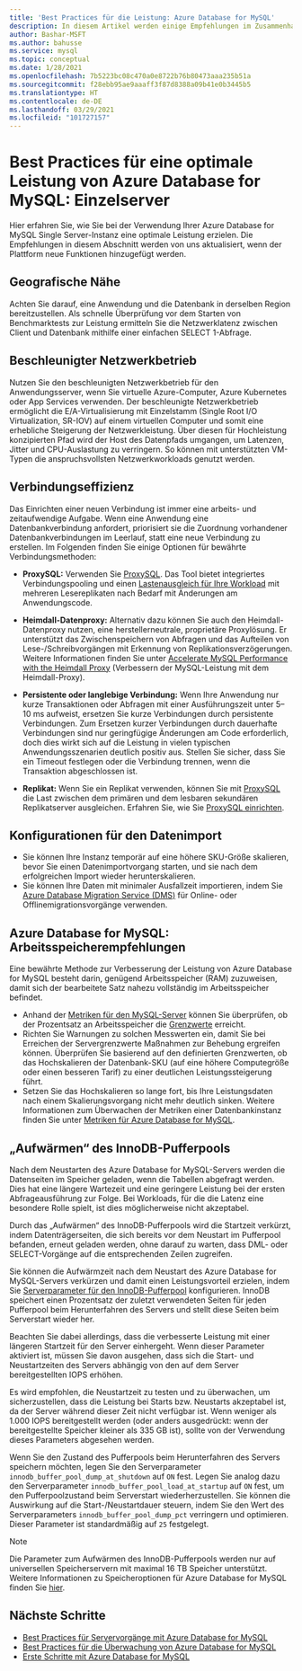 ```yaml
---
title: 'Best Practices für die Leistung: Azure Database for MySQL'
description: In diesem Artikel werden einige Empfehlungen im Zusammenhang mit der Überwachung und Optimierung Ihrer Azure Database for MySQL-Instanzen beschrieben.
author: Bashar-MSFT
ms.author: bahusse
ms.service: mysql
ms.topic: conceptual
ms.date: 1/28/2021
ms.openlocfilehash: 7b5223bc08c470a0e8722b76b80473aaa235b51a
ms.sourcegitcommit: f28ebb95ae9aaaff3f87d8388a09b41e0b3445b5
ms.translationtype: HT
ms.contentlocale: de-DE
ms.lasthandoff: 03/29/2021
ms.locfileid: "101727157"
---
```

# <a name="best-practices-for-optimal-performance-of-your-azure-database-for-mysql---single-server"></a>Best Practices für eine optimale Leistung von Azure Database for MySQL: Einzelserver

Hier erfahren Sie, wie Sie bei der Verwendung Ihrer Azure Database for MySQL Single Server-Instanz eine optimale Leistung erzielen. Die Empfehlungen in diesem Abschnitt werden von uns aktualisiert, wenn der Plattform neue Funktionen hinzugefügt werden.

## <a name="physical-proximity"></a>Geografische Nähe

 Achten Sie darauf, eine Anwendung und die Datenbank in derselben Region bereitzustellen. Als schnelle Überprüfung vor dem Starten von Benchmarktests zur Leistung ermitteln Sie die Netzwerklatenz zwischen Client und Datenbank mithilfe einer einfachen SELECT 1-Abfrage. 

## <a name="accelerated-networking"></a>Beschleunigter Netzwerkbetrieb

Nutzen Sie den beschleunigten Netzwerkbetrieb für den Anwendungsserver, wenn Sie virtuelle Azure-Computer, Azure Kubernetes oder App Services verwenden. Der beschleunigte Netzwerkbetrieb ermöglicht die E/A-Virtualisierung mit Einzelstamm (Single Root I/O Virtualization, SR-IOV) auf einem virtuellen Computer und somit eine erhebliche Steigerung der Netzwerkleistung. Über diesen für Hochleistung konzipierten Pfad wird der Host des Datenpfads umgangen, um Latenzen, Jitter und CPU-Auslastung zu verringern. So können mit unterstützten VM-Typen die anspruchsvollsten Netzwerkworkloads genutzt werden.

## <a name="connection-efficiency"></a>Verbindungseffizienz

Das Einrichten einer neuen Verbindung ist immer eine arbeits- und zeitaufwendige Aufgabe. Wenn eine Anwendung eine Datenbankverbindung anfordert, priorisiert sie die Zuordnung vorhandener Datenbankverbindungen im Leerlauf, statt eine neue Verbindung zu erstellen.  Im Folgenden finden Sie einige Optionen für bewährte Verbindungsmethoden:

- **ProxySQL:** Verwenden Sie [ProxySQL](https://proxysql.com/). Das Tool bietet integriertes Verbindungspooling und einen [Lastenausgleich für Ihre Workload](https://techcommunity.microsoft.com/t5/azure-database-for-mysql/load-balance-read-replicas-using-proxysql-in-azure-database-for/ba-p/880042) mit mehreren Lesereplikaten nach Bedarf mit Änderungen am Anwendungscode.

- **Heimdall-Datenproxy:** Alternativ dazu können Sie auch den Heimdall-Datenproxy nutzen, eine herstellerneutrale, proprietäre Proxylösung. Er unterstützt das Zwischenspeichern von Abfragen und das Aufteilen von Lese-/Schreibvorgängen mit Erkennung von Replikationsverzögerungen. Weitere Informationen finden Sie unter [Accelerate MySQL Performance with the Heimdall Proxy](https://techcommunity.microsoft.com/t5/azure-database-for-mysql/accelerate-mysql-performance-with-the-heimdall-proxy/ba-p/1063349) (Verbessern der MySQL-Leistung mit dem Heimdall-Proxy).  

- **Persistente oder langlebige Verbindung:** Wenn Ihre Anwendung nur kurze Transaktionen oder Abfragen mit einer Ausführungszeit unter 5–10 ms aufweist, ersetzen Sie kurze Verbindungen durch persistente Verbindungen. Zum Ersetzen kurzer Verbindungen durch dauerhafte Verbindungen sind nur geringfügige Änderungen am Code erforderlich, doch dies wirkt sich auf die Leistung in vielen typischen Anwendungsszenarien deutlich positiv aus. Stellen Sie sicher, dass Sie ein Timeout festlegen oder die Verbindung trennen, wenn die Transaktion abgeschlossen ist.

- **Replikat:** Wenn Sie ein Replikat verwenden, können Sie mit [ProxySQL](https://proxysql.com/) die Last zwischen dem primären und dem lesbaren sekundären Replikatserver ausgleichen. Erfahren Sie, wie Sie [ProxySQL einrichten](https://techcommunity.microsoft.com/t5/azure-database-for-mysql/scaling-an-azure-database-for-mysql-workload-running-on/ba-p/1105847).

## <a name="data-import-configurations"></a>Konfigurationen für den Datenimport

- Sie können Ihre Instanz temporär auf eine höhere SKU-Größe skalieren, bevor Sie einen Datenimportvorgang starten, und sie nach dem erfolgreichen Import wieder herunterskalieren.
- Sie können Ihre Daten mit minimaler Ausfallzeit importieren, indem Sie [Azure Database Migration Service (DMS)](https://datamigration.microsoft.com/) für Online- oder Offlinemigrationsvorgänge verwenden. 

## <a name="azure-database-for-mysql-memory-recommendations"></a>Azure Database for MySQL: Arbeitsspeicherempfehlungen

Eine bewährte Methode zur Verbesserung der Leistung von Azure Database for MySQL besteht darin, genügend Arbeitsspeicher (RAM) zuzuweisen, damit sich der bearbeitete Satz nahezu vollständig im Arbeitsspeicher befindet. 

- Anhand der [Metriken für den MySQL-Server](./concepts-monitoring.md) können Sie überprüfen, ob der Prozentsatz an Arbeitsspeicher die [Grenzwerte](./concepts-pricing-tiers.md) erreicht. 
- Richten Sie Warnungen zu solchen Messwerten ein, damit Sie bei Erreichen der Servergrenzwerte Maßnahmen zur Behebung ergreifen können. Überprüfen Sie basierend auf den definierten Grenzwerten, ob das Hochskalieren der Datenbank-SKU (auf eine höhere Computegröße oder einen besseren Tarif) zu einer deutlichen Leistungssteigerung führt. 
- Setzen Sie das Hochskalieren so lange fort, bis Ihre Leistungsdaten nach einem Skalierungsvorgang nicht mehr deutlich sinken. Weitere Informationen zum Überwachen der Metriken einer Datenbankinstanz finden Sie unter [Metriken für Azure Database for MySQL](./concepts-monitoring.md#metrics).
 
## <a name="use-innodb-buffer-pool-warmup"></a>„Aufwärmen“ des InnoDB-Pufferpools

Nach dem Neustarten des Azure Database for MySQL-Servers werden die Datenseiten im Speicher geladen, wenn die Tabellen abgefragt werden. Dies hat eine längere Wartezeit und eine geringere Leistung bei der ersten Abfrageausführung zur Folge. Bei Workloads, für die die Latenz eine besondere Rolle spielt, ist dies möglicherweise nicht akzeptabel. 

Durch das „Aufwärmen“ des InnoDB-Pufferpools wird die Startzeit verkürzt, indem Datenträgerseiten, die sich bereits vor dem Neustart im Pufferpool befanden, erneut geladen werden, ohne darauf zu warten, dass DML- oder SELECT-Vorgänge auf die entsprechenden Zeilen zugreifen.

Sie können die Aufwärmzeit nach dem Neustart des Azure Database for MySQL-Servers verkürzen und damit einen Leistungsvorteil erzielen, indem Sie [Serverparameter für den InnoDB-Pufferpool](https://dev.mysql.com/doc/refman/8.0/en/innodb-preload-buffer-pool.html) konfigurieren. InnoDB speichert einen Prozentsatz der zuletzt verwendeten Seiten für jeden Pufferpool beim Herunterfahren des Servers und stellt diese Seiten beim Serverstart wieder her.

Beachten Sie dabei allerdings, dass die verbesserte Leistung mit einer längeren Startzeit für den Server einhergeht. Wenn dieser Parameter aktiviert ist, müssen Sie davon ausgehen, dass sich die Start- und Neustartzeiten des Servers abhängig von den auf dem Server bereitgestellten IOPS erhöhen. 

Es wird empfohlen, die Neustartzeit zu testen und zu überwachen, um sicherzustellen, dass die Leistung bei Starts bzw. Neustarts akzeptabel ist, da der Server während dieser Zeit nicht verfügbar ist. Wenn weniger als 1.000 IOPS bereitgestellt werden (oder anders ausgedrückt: wenn der bereitgestellte Speicher kleiner als 335 GB ist), sollte von der Verwendung dieses Parameters abgesehen werden.

Wenn Sie den Zustand des Pufferpools beim Herunterfahren des Servers speichern möchten, legen Sie den Serverparameter `innodb_buffer_pool_dump_at_shutdown` auf `ON` fest. Legen Sie analog dazu den Serverparameter `innodb_buffer_pool_load_at_startup` auf `ON` fest, um den Pufferpoolzustand beim Serverstart wiederherzustellen. Sie können die Auswirkung auf die Start-/Neustartdauer steuern, indem Sie den Wert des Serverparameters `innodb_buffer_pool_dump_pct` verringern und optimieren. Dieser Parameter ist standardmäßig auf `25` festgelegt.

> [!Note]
> Die Parameter zum Aufwärmen des InnoDB-Pufferpools werden nur auf universellen Speicherservern mit maximal 16 TB Speicher unterstützt. Weitere Informationen zu Speicheroptionen für Azure Database for MySQL finden Sie [hier](./concepts-pricing-tiers.md#storage).

## <a name="next-steps"></a>Nächste Schritte

- [Best Practices für Servervorgänge mit Azure Database for MySQL](concept-operation-excellence-best-practices.md) <br/>
- [Best Practices für die Überwachung von Azure Database for MySQL](concept-monitoring-best-practices.md)<br/>
- [Erste Schritte mit Azure Database for MySQL](quickstart-create-mysql-server-database-using-azure-portal.md)<br/>